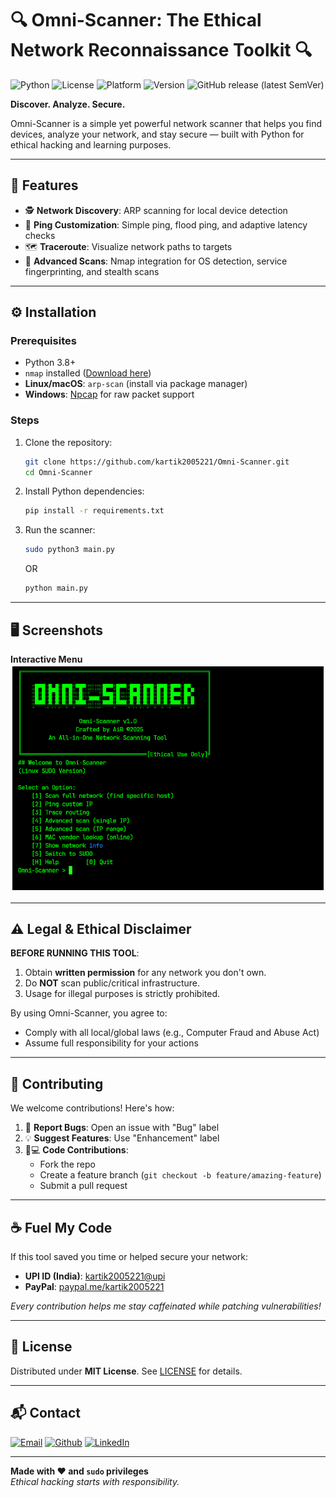 # 🔍 Omni-Scanner: The Ethical Network Reconnaissance Toolkit 🔍

![Python](https://img.shields.io/badge/Python-3.8%2B-blue?logo=python)
![License](https://img.shields.io/badge/License-MIT-green)
![Platform](https://img.shields.io/badge/Platform-Linux%20%20%7C%20Windows-lightgrey)
![Version](https://img.shields.io/badge/Version-1.0-orange?label=Version%20(readme))
![GitHub release (latest SemVer)](https://img.shields.io/github/v/release/kartik2005221/omni-scanner?label=Version%20(github)&sort=semver)

**Discover. Analyze. Secure.**

Omni-Scanner is a simple yet powerful network scanner that helps you find devices, analyze your network, and stay secure — built with Python for ethical hacking and learning purposes.

---

## 🚀 Features

- 🕵️ **Network Discovery**: ARP scanning for local device detection
- 📡 **Ping Customization**: Simple ping, flood ping, and adaptive latency checks
- 🗺️ **Traceroute**: Visualize network paths to targets
- 🔦 **Advanced Scans**: Nmap integration for OS detection, service fingerprinting, and stealth scans

---

## ⚙️ Installation

### Prerequisites

- Python 3.8+
- `nmap` installed ([Download here](https://nmap.org/download.html))
- **Linux/macOS**: `arp-scan` (install via package manager)
- **Windows**: [Npcap](https://npcap.com/) for raw packet support

### Steps

1. Clone the repository:
   ```bash
   git clone https://github.com/kartik2005221/Omni-Scanner.git
   cd Omni-Scanner
   ```

2. Install Python dependencies:
   ```bash
   pip install -r requirements.txt
   ```

3. Run the scanner:
   ```bash
   sudo python3 main.py
   ```
   OR
   ```bash
   python main.py
   ```

---

## 🖥️ Screenshots

**Interactive Menu**  
![Menu Demo](/Medias/screenshot.png)

---

## ⚠️ Legal & Ethical Disclaimer

**BEFORE RUNNING THIS TOOL**:

1. Obtain **written permission** for any network you don't own.
2. Do **NOT** scan public/critical infrastructure.
3. Usage for illegal purposes is strictly prohibited.

By using Omni-Scanner, you agree to:

- Comply with all local/global laws (e.g., Computer Fraud and Abuse Act)
- Assume full responsibility for your actions

---

## 🤝 Contributing

We welcome contributions! Here's how:

1. 🐛 **Report Bugs**: Open an issue with "Bug" label
2. 💡 **Suggest Features**: Use "Enhancement" label
3. 👩💻 **Code Contributions**:
    - Fork the repo
    - Create a feature branch (`git checkout -b feature/amazing-feature`)
    - Submit a pull request

---

## ☕ Fuel My Code

If this tool saved you time or helped secure your network:

- **UPI ID (India)**: [kartik2005221@upi](/Medias/QR_1744889718.png)
- **PayPal**: [paypal.me/kartik2005221](https://paypal.me/kartik2005221)

*Every contribution helps me stay caffeinated while patching vulnerabilities!*

---

## 📜 License

Distributed under **MIT License**. See [LICENSE](LICENSE) for details.

---

## 📬 Contact

[![Email](https://img.shields.io/badge/proton%20mail-6D4AFF?style=for-the-badge&logo=protonmail&logoColor=white)](mailto:kartik2005221@proton.me) [![Github](https://img.shields.io/badge/GitHub-100000?style=for-the-badge&logo=github&logoColor=white)](https://github.com/kartik2005221) [![LinkedIn](https://img.shields.io/badge/LinkedIn-0077B5?style=for-the-badge&logo=linkedin&logoColor=white)](https://www.linkedin.com/in/kartik2005221/)

---

**Made with ❤️ and `sudo` privileges**  
*Ethical hacking starts with responsibility.*
